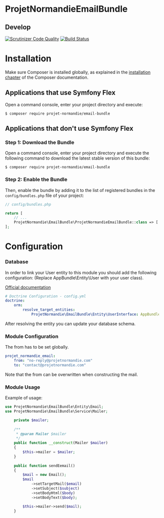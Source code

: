 ProjetNormandieEmailBundle
===========================

Develop
-------

[![Scrutinizer Code Quality](https://scrutinizer-ci.com/g/projet-normandie/email-bundle/badges/quality-score.png?b=develop)](https://scrutinizer-ci.com/g/projet-normandie/email-bundle/?branch=develop)
[![Build Status](https://scrutinizer-ci.com/g/projet-normandie/email-bundle/badges/build.png?b=develop)]()


Installation
============

Make sure Composer is installed globally, as explained in the
[installation chapter](https://getcomposer.org/doc/00-intro.md)
of the Composer documentation.

Applications that use Symfony Flex
----------------------------------

Open a command console, enter your project directory and execute:

```console
$ composer require projet-normandie/email-bundle
```

Applications that don't use Symfony Flex
----------------------------------------

### Step 1: Download the Bundle

Open a command console, enter your project directory and execute the
following command to download the latest stable version of this bundle:

```console
$ composer require projet-normandie/email-bundle
```

### Step 2: Enable the Bundle

Then, enable the bundle by adding it to the list of registered bundles
in the `config/bundles.php` file of your project:

```php
// config/bundles.php

return [
    // ...
    ProjetNormandie\EmailBundle\ProjetNormandieEmailBundle::class => ['all' => true],
];
```

Configuration
============

### Database

In order to link your User entity to this module you should add the following configuration:
(Replace AppBundle\Entity\User with your user class).

[Official documentation](http://symfony.com/doc/current/cookbook/doctrine/resolve_target_entity.html)

```yaml
# Doctrine Configuration - config.yml
doctrine:
    orm:
        resolve_target_entities:
            ProjetNormandie\EmailBundle\Entity\UserInterface: AppBundle\Entity\User
```

After resolving the entity you can update your database schema.


### Module Configuration

The from has to be set globally.

```yaml
projet_normandie_email:
    from: "no-reply@projetnormandie.com"
    to: "contact@projetnormandie.com"
```

Note that the from can be overwritten when constructing the mail.

### Module Usage

Example of usage:

```php
use ProjetNormandie\EmailBundle\Entity\Email;
use ProjetNormandie\EmailBundle\Service\Mailer;

    private $mailer;
  
    /**
     * @param Mailer $mailer
     */
    public function __construct(Mailer $mailer)
    {
        $this->mailer = $mailer;
    }
   
    public function sendEemail()
    {
        $mail = new Email();
        $mail
            ->setTargetMail($email)
            ->setSubject($subject)
            ->setBodyHtml($body)
            ->setBodyText($body);

        $this->mailer->send($mail);
    }
```
